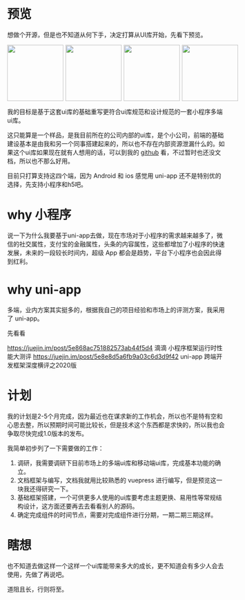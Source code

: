 # 预览

想做个开源，但是也不知道从何下手，决定打算从UI库开始，先看下预览。

<div class="third" style="display:flex;">
  <img src="https://mall-admin.hupovip.cn/hp-mall-admin/v1/comm/resource/view?token=850e62043c4e4d4795a31f35b834e490&path=/resource/images/businessmen/152019_0615d8c3-5c95-462b-a8aa-ff0f30c09258.JPG" style="width:130px;margin-right:5px;"/>
  <img src="https://mall-admin.hupovip.cn/hp-mall-admin/v1/comm/resource/view?token=850e62043c4e4d4795a31f35b834e490&path=/resource/images/businessmen/152013_444ad079-9df7-4888-a42c-08b1fe88dbdb.JPG" style="width:130px;margin-right:5px;"/>
  <img src="https://mall-admin.hupovip.cn/hp-mall-admin/v1/comm/resource/view?token=850e62043c4e4d4795a31f35b834e490&path=/resource/images/businessmen/152006_6842b5a7-ea18-4b98-aa6e-ecdf17f15735.JPG"
   style="width:130px;margin-right:5px;"/>
  <img src="https://mall-admin.hupovip.cn/hp-mall-admin/v1/comm/resource/view?token=850e62043c4e4d4795a31f35b834e490&path=/resource/images/businessmen/152016_c3d3550c-0675-493d-8231-580f513acba1.JPG"
   style="width:130px;"/>
</div>

我的目标是基于这套ui库的基础重写更符合ui库规范和设计规范的一套小程序多端ui库。

这只能算是一个样品，是我目前所在的公司内部的ui库，是个小公司，前端的基础建设基本是由我和另一个同事搭建起来的，所以也不存在内部资源泄漏什么的。如果这个ui库如果现在就有人想用的话，可以到我的 [github](https://github.com/ChenXiaoSong12321/hupo-ui) 看，不过暂时也还没文档，所以也不那么好用。

目前只打算支持这四个端，因为 Android 和 ios 感觉用 uni-app 还不是特别优的选择，先支持小程序和h5吧。

# why 小程序

说一下为什么我要基于uni-app去做，现在市场对于小程序的需求越来越多了，微信的社交属性，支付宝的金融属性，头条的内容属性，这些都增加了小程序的快速发展，未来的一段较长时间内，超级 App 都会是趋势，平台下小程序也会因此得到红利。

# why uni-app

多端，业内方案其实挺多的，根据我自己的项目经验和市场上的评测方案，我采用了 uni-app。

先看看

<https://juejin.im/post/5e868ac751882573ab44f5d4> 滴滴 小程序框架运行时性能大测评
<https://juejin.im/post/5e8e8d5a6fb9a03c6d3d9f42> uni-app 跨端开发框架深度横评之2020版

# 计划

我的计划是2-5个月完成，因为最近也在谋求新的工作机会，所以也不是特有空和心思去整，所以预期时间可能比较长，但是技术这个东西都是求快的，所以我也会争取尽快完成1.0版本的发布。

我简单初步列了一下需要做的工作：

1. 调研，我需要调研下目前市场上的多端ui库和移动端ui库，完成基本功能的确立。
2. 文档框架与编写，文档我就用比较熟悉的 vuepress 进行编写，但是预览这一块我还得研究一下。
3. 基础框架搭建，一个可供更多人使用的ui库要考虑主题更换、易用性等常规结构设计，这方面还要再去去看看别人的源码。
4. 确定完成组件的时间节点，需要对完成组件进行分期，一期二期三期这样。

# 瞎想

也不知道去做这样一个这样一个ui库能带来多大的成长，更不知道会有多少人会去使用，先做了再说吧。

道阻且长，行则将至。
